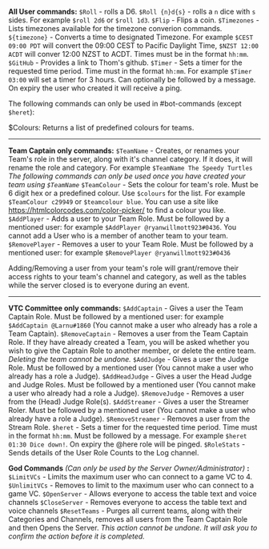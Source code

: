 **All User commands:**
`$Roll` - rolls a D6.
`$Roll {n}d{s}` - rolls a `n` dice with `s` sides. For example `$roll 2d6` or `$roll 1d3`.
`$Flip` - Flips a coin.
`$Timezones` - Lists timezones available for the timezone converion commands.
`${timezone}` - Converts a time to designated Timezone. For example `$CEST 09:00 PDT` will convert the 09:00 CEST to Pacific Daylight Time, `$NZST 12:00 ACDT` will conver 12:00 NZST to ACDT. Times must be in the format `hh:mm`. 
`$GitHub` - Provides a link to Thom's github.
`$Timer` - Sets a timer for the requested time period. Time must in the format `hh:mm`. For example `$Timer 03:00` will set a timer for 3 hours. Can optionally be followed by a message. On expiry the user who created it will receive a ping.

The following commands can only be used in #bot-commands (except `$heret`):

$Colours: Returns a list of predefined colours for teams.

-----

**Team Captain only commands:**
`$TeamName` - Creates, or renames your Team's role in the server, along with it's channel category. If it does, it will rename the role and category. For example `$TeamName The Speedy Turtles`
*The following commands can only be used once you have created your team using `$TeamName`*
`$TeamColour` - Sets the colour for team's role. Must be 6 digit hex or a predefined colour. Use `$colours` for the list. For example `$TeamColour c29949` or `$teamcolour blue`. You can use a site like <https://htmlcolorcodes.com/color-picker/> to find a colour you like.
`$AddPlayer` - Adds a user to your Team Role. Must be followed by a mentioned user: for example `$AddPlayer @ryanwillmott923#0436`. You cannot add a User who is a member of another team to your team.
`$RemovePlayer`  - Removes a user to your Team Role. Must be followed by a mentioned user: for example `$RemovePlayer @ryanwillmott923#0436`

Adding/Removing a user from your team's role will grant/remove their access rights to your team's channel and category, as well as the tables while the server closed is to everyone during an event.

-----

**VTC Committee only commands:**
`$AddCaptain` - Gives a user the Team Captain Role. Must be followed by a mentioned user: for example `$AddCaptain @Larnu#1860` (You cannot make a user who already has a role a Team Captain).
`$RemoveCaptain` - Removes a user from the Team Captain Role. If they have already created a Team, you will be asked whether you wish to give the Captain Role to another member, or delete the entire team. *Deleting the team cannot be undone.*
`$AddJudge` - Gives a user the Judge Role. Must be followed by a mentioned user (You cannot make a user who already has a role a Judge).
`$AddHeadJudge` - Gives a user the Head Judge and Judge Roles. Must be followed by a mentioned user (You cannot make a user who already had a role a Judge).
`$RemoveJudge` - Removes a user from the (Head) Judge Role(s).
`$AddStreamer` - Gives a user the Streamer Roler. Must be followed by a mentioned user (You cannot make a user who already have a role a Judge).
`$RemoveStreamer` - Removes a user from the Stream Role.
`$heret` - Sets a timer for the requested time period. Time must in the format `hh:mm`. Must be followed by a message. For example `$heret 01:30 Dice down!`. On expiry the @here role will be pinged.
`$RoleStats` - Sends details of the User Role Counts to the Log channel.

**God Commands** *(Can only be used by the Server Owner/Administrator)* **:** 
`$LimitVCs` - Limits the maximum user who can connect to a game VC to 4.
`$UnlimitVCs` - Removes to limit to the maximum user who can connect to a game VC.
`$OpenServer` - Allows everyone to access the table text and voice channels
`$CloseServer` - Removes everyone to access the table text and voice channels
`$ResetTeams` - Purges all current teams, along with their Categories and Channels, removes all users from the Team Captain Role and then Opens the Server. *This action cannot be undone. It will ask you to confirm the action before it is completed.*